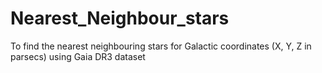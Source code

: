 # Nearest_Neighbour_stars
To find the nearest neighbouring stars for Galactic coordinates (X, Y, Z in parsecs) using Gaia DR3 dataset
